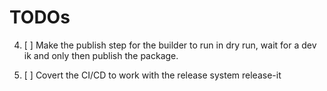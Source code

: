 # TODOs

4. [ ] Make the publish step for the builder to run in dry run, wait for a dev ik and only then publish the package.

6. [ ] Covert the CI/CD to work with the release system release-it
